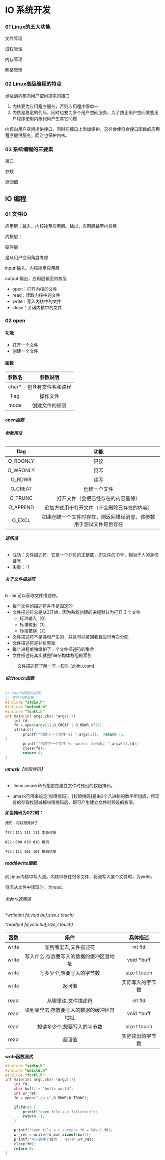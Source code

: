 # IO 系统开发

### 01 Linux的五大功能

文件管理

进程管理

内存管理

网络管理

### 02 Linux高级编程的特点

涉及到内核向用户空间提供的接口

1. 内核要为应用程序服务，否则应用程序很单一
2. 内核是稳定的代码，同时也要为多个用户空间服务，为了防止用户空间某些用户程序使用内核代码产生其它问题

内核向用户空间提供接口，同时在接口上添加保护，这样会使符合接口函数的应用程序提供服务，同时也保护内核。

### 03 系统编程的三要素

接口

参数

返回值

## IO 编程

### 01 文件IO

应用层：输入，内核输至应用层。输出，应用层输至内核层

内核层：

硬件层

是从用户空间角度考虑

input:输入，内核输至应用层

output:输出，应用层输至内核层

- open：打开内核的文件
- read：读取内核中的文件
- write：写入内核中的文件
- close：关闭内核中的文件

### 02 open

#### 功能

- 打开一个文件
- 创建一个文件

#### 函数

| 参数名 |      参数说明      |
| :----: | :----------------: |
| char*  | 包含有文件名和路径 |
|  flag  |      操作文件      |
|  mode  |   创建文件的权限   |



##### open函数

###### **参数用法**

|   flag   |                             功能                             |
| :------: | :----------------------------------------------------------: |
| O_RDONLY |                             只读                             |
| O_WRONLY |                             只写                             |
|  O_RDWR  |                             读写                             |
| O_CREAT  |                         创建一个文件                         |
| O_TRUNC  |              打开文件（会把已经存在的内容删除）              |
| O_APPEND |         追加方式用于打开文件（不会删除已存在的内容）         |
|  O_EXCL  | 如果创建一个文件时存在，则返回错误消息，该参数用于测试文件是否存在 |

###### **返回值**

- 成功：文件描述符，它是一个非负的正整数，即文件的ID号，相当于人的身份证号
- 失败：-1

###### **关于文件描述符**

ls -lai 可以获取文件描述符。

-  每个文件的描述符并不是固定的 
- 文件描述符总是从3开始，因为系统创建的进程默认为打开 3 个文件
  - 标准输入（0）
  - 标准输出（1）
  - 标准错误（2）
- 文件描述符不是递增产生的，并且可以被回收且进行再次分配
- 文件描述符是非负整型
- 每个进程单独维护了一个文件描述符的集合
- 文件描述符其实就是file结构体数组的索引

>  [文件描述符了解一下 - 知乎 (zhihu.com)](https://zhuanlan.zhihu.com/p/108744787) 

###### **设计touch函数**

```c
// touch函数的实现
// 文件创建函数
#include "stdio.h"
#include "unistd.h"
#include "fcntl.h"
int main(int argc,char *argv[]){
	int fd;
	fd = open(argv[1],O_CREAT | O_RDWR,0777);
	if(fd<0){
		printf("创建了一个文件 %s ",argv[1]);	return -1;
}
		printf("创建了一个文件 %s sucess fd=%d\n ",argv[1],fd);
		close(fd);
		return 0;
}  
```

###### **umask**【权限掩码】

- ​	linux umask命令指定在建立文件时预设的权限掩码。

- ​	umask可用来设定[权限掩码]。[权限掩码]是由3个八进制的数字所组成，将现有的存取权限减掉权限掩码后，即可产生建立文件时预设的权限。

**如当掩码为022时：**

```
掩码：将权限掩掉了

777：111 111 111 本身权限

022：000 010 010 掩码

755：111 101 101 掩码结果
```

##### read&write函数

向Linux内核中写入流。内核中存在很多文件，将流写入某个文件时，为write。

将流从文件中读取时，为read。

###### 参数与返回值

**write(int fd,void *buf,size_t touch)**

**read(int fd,void *buf,size_t touch)**

| 函数  |                   条件                    |     具体描述     |
| :---: | :---------------------------------------: | :--------------: |
| write |           写到哪里去,文件描述符           |     int fld      |
| write |  写入什么,存放要写入的数据的缓冲区首地址  |    void *buff    |
| write |         写多少个,想要写入的字节数         |   size t touch   |
| write |                  返回值                   | 实际写入的字节数 |
|       |                                           |                  |
| read  |            从哪里读,文件描述符            |     int fld      |
| read  | 读到哪里去,存放要写入的数据的缓冲区首地址 |    void *buff    |
| read  |        想读多少个,想要写入的字节数        |   size t touch   |
| read  |                  返回值                   | 实际读出的字节数 |

**write函数测试**

```c
#include "stdio.h"
#include "unistd.h"
#include "fcntl.h"
int main(int argc,char *argv[]){
	int fd;
	char buf[] = "hello world";
	int wr_ret;
	fd = open("./a.c",O_RDWR|O_TRUNC);
	
	if(fd<0) {
		printf("open file a.c failure\n");
		return -1;
	}
	
	printf("open file a.c success fd = %d\n",fd);
	wr_ret = write(fd,buf,sizeof(buf));
	printf("写入的字节数为 ： %d\n",wr_ret);
	close(fd);
	return 0; 
}
```

